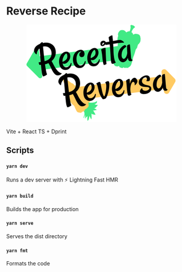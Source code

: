 # Reverse Recipe

<div align="center">
    <img src="./assets/reverse-recipe-logo.svg" />
</div>

Vite + React TS + Dprint

## Scripts

#### `yarn dev`

Runs a dev server with ⚡️ Lightning Fast HMR

#### `yarn build`

Builds the app for production

#### `yarn serve`

Serves the dist directory

#### `yarn fmt`

Formats the code
